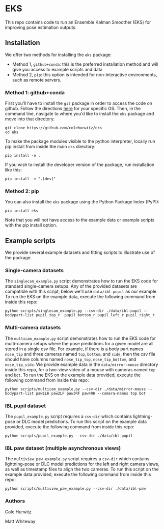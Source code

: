 # EKS
This repo contains code to run an Ensemble Kalman Smoother (EKS) for improving pose estimation outputs. 

## Installation

We offer two methods for installing the `eks` package:
* Method 1, `github+conda`: this is the preferred installation method and will give you access to example scripts and data
* Method 2, `pip`: this option is intended for non-interactive environments, such as remote servers.

### Method 1: github+conda

First you'll have to install the `git` package in order to access the code on github. 
Follow the directions [here](https://git-scm.com/book/en/v2/Getting-Started-Installing-Git) 
for your specific OS.
Then, in the command line, navigate to where you'd like to install the `eks` package and move 
into that directory:
```
git clone https://github.com/colehurwitz/eks
cd eks
```

To make the package modules visible to the python interpreter, locally run pip 
install from inside the main `eks` directory:

```
pip install -e .
```

If you wish to install the developer version of the package, run installation like this:
```
pip install -e ".[dev]"
```

### Method 2: pip

You can also install the `eks` package using the Python Package Index (PyPI):
```
pip install eks
```
Note that you will not have access to the example data or example scripts with the pip install 
option.

## Example scripts

We provide several example datasets and fitting scripts to illustrate use of the package.

### Single-camera datasets
The `singlecam_example.py` script demonstrates how to run the EKS code for standard single-camera
setups. 
Any of the provided datasets are compatible with this script; below we'll use `data/ibl-pupil` as
our example. 
To run the EKS on the example data, execute the following command from inside this repo:

```console 
python scripts/singlecam_example.py --csv-dir ./data/ibl-pupil --bodypart-list pupil_top_r  pupil_bottom_r pupil_left_r pupil_right_r
```
 
### Multi-camera datasets
The `multicam_example.py` script demonstrates how to run the EKS code for multi-camera
setups where the pose predictions for a given model are all stored in a single csv file. 
For example, if there is a body part names `nose_tip` and three cameras named 
`top`, `bottom`, and `side`, then the csv file should have columns named
`nose_tip_top`, `nose_tip_bottom`, and `nose_tip_side`.
We provide example data in the `data/mirror-mouse` directory inside this repo, 
for a two-view video of a mouse with cameras named `top` and `bot`. 
To run the EKS on the example data provided, execute the following command from inside this repo:

```console 
python scripts/multicam_example.py --csv-dir ./data/mirror-mouse --bodypart-list paw1LH paw2LF paw3RF paw4RH --camera-names top bot
```

### IBL pupil dataset
The `pupil_example.py` script requires a `csv-dir` which contains lightning-pose or DLC 
model predictions. 
To run this script on the example data provided, execute the following command from inside this repo:

```console 
python scripts/pupil_example.py --csv-dir ./data/ibl-pupil
```

### IBL paw dataset (multiple asynchronous views)
The `multiview_paw_example.py` script requires a `csv-dir` which contains lightning-pose 
or DLC model predictions for the left and right camera views, as well as timestamp files to align 
the two cameras. 
To run this script on the example data provided, execute the following command from inside this repo:

```console 
python scripts/multiview_paw_example.py --csv-dir ./data/ibl-paw
```

### Authors 
Cole Hurwitz

Matt Whiteway
